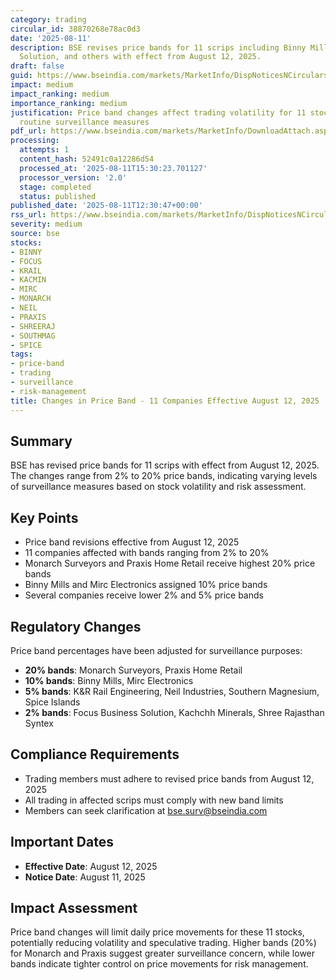 ```yaml
---
category: trading
circular_id: 38870268e78ac0d3
date: '2025-08-11'
description: BSE revises price bands for 11 scrips including Binny Mills, Focus Business
  Solution, and others with effect from August 12, 2025.
draft: false
guid: https://www.bseindia.com/markets/MarketInfo/DispNoticesNCirculars.aspx?Noticeid={CE5815D8-B61E-4520-83AD-9C62A9321C63}&noticeno=20250811-33&dt=08/11/2025&icount=33&totcount=58&flag=0
impact: medium
impact_ranking: medium
importance_ranking: medium
justification: Price band changes affect trading volatility for 11 stocks but are
  routine surveillance measures
pdf_url: https://www.bseindia.com/markets/MarketInfo/DownloadAttach.aspx?id=20250811-33&attachedId=
processing:
  attempts: 1
  content_hash: 52491c0a12286d54
  processed_at: '2025-08-11T15:30:23.701127'
  processor_version: '2.0'
  stage: completed
  status: published
published_date: '2025-08-11T12:30:47+00:00'
rss_url: https://www.bseindia.com/markets/MarketInfo/DispNoticesNCirculars.aspx?Noticeid={CE5815D8-B61E-4520-83AD-9C62A9321C63}&noticeno=20250811-33&dt=08/11/2025&icount=33&totcount=58&flag=0
severity: medium
source: bse
stocks:
- BINNY
- FOCUS
- KRAIL
- KACMIN
- MIRC
- MONARCH
- NEIL
- PRAXIS
- SHREERAJ
- SOUTHMAG
- SPICE
tags:
- price-band
- trading
- surveillance
- risk-management
title: Changes in Price Band - 11 Companies Effective August 12, 2025
---
```


## Summary

BSE has revised price bands for 11 scrips with effect from August 12, 2025. The changes range from 2% to 20% price bands, indicating varying levels of surveillance measures based on stock volatility and risk assessment.

## Key Points

- Price band revisions effective from August 12, 2025
- 11 companies affected with bands ranging from 2% to 20%
- Monarch Surveyors and Praxis Home Retail receive highest 20% price bands
- Binny Mills and Mirc Electronics assigned 10% price bands
- Several companies receive lower 2% and 5% price bands

## Regulatory Changes

Price band percentages have been adjusted for surveillance purposes:
- **20% bands**: Monarch Surveyors, Praxis Home Retail
- **10% bands**: Binny Mills, Mirc Electronics
- **5% bands**: K&R Rail Engineering, Neil Industries, Southern Magnesium, Spice Islands
- **2% bands**: Focus Business Solution, Kachchh Minerals, Shree Rajasthan Syntex

## Compliance Requirements

- Trading members must adhere to revised price bands from August 12, 2025
- All trading in affected scrips must comply with new band limits
- Members can seek clarification at bse.surv@bseindia.com

## Important Dates

- **Effective Date**: August 12, 2025
- **Notice Date**: August 11, 2025

## Impact Assessment

Price band changes will limit daily price movements for these 11 stocks, potentially reducing volatility and speculative trading. Higher bands (20%) for Monarch and Praxis suggest greater surveillance concern, while lower bands indicate tighter control on price movements for risk management.